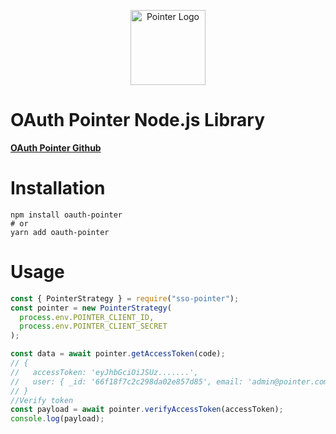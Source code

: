<p align="center">
  <a href="https://auth.pointer.io.vn/" target="blank"><img src="https://i.imgur.com/5cYzRrm.png" width="120" alt="Pointer Logo" /></a>
</p>

# OAuth Pointer Node.js Library

**[OAuth Pointer Github](https://github.com/nguynthuhigh/sso-pointer-npm)**

# Installation

```
npm install oauth-pointer
# or
yarn add oauth-pointer
```

# Usage

```javascript
const { PointerStrategy } = require("sso-pointer");
const pointer = new PointerStrategy(
  process.env.POINTER_CLIENT_ID,
  process.env.POINTER_CLIENT_SECRET
);

const data = await pointer.getAccessToken(code);
// {
//   accessToken: 'eyJhbGciOiJSUz.......',
//   user: { _id: '66f18f7c2c298da02e857d85', email: 'admin@pointer.com',image:'image.url.com',name:'Admin' }
// }
//Verify token
const payload = await pointer.verifyAccessToken(accessToken);
console.log(payload);
```
